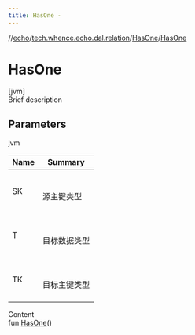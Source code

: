 ```yaml
---
title: HasOne -
---
```

//[echo](../../index.md)/[tech.whence.echo.dal.relation](../index.md)/[HasOne](index.md)/[HasOne](-has-one.md)



# HasOne  
[jvm]  
Brief description  


## Parameters  
  
jvm  
  
|  Name|  Summary| 
|---|---|
| SK| <br><br>源主键类型<br><br>
| T| <br><br>目标数据类型<br><br>
| TK| <br><br>目标主键类型<br><br>
  
  
Content  
fun [HasOne](-has-one.md)()  



